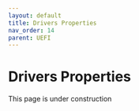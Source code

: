 ```yaml
---
layout: default
title: Drivers Properties
nav_order: 14
parent: UEFI
---
```


# Drivers Properties

This page is under construction